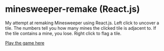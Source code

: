 # minesweeper-remake (React.js)

My attempt at remaking Minesweeper using React.js. Left click to uncover a tile. The numbers tell you how many mines the clicked tile is adjacent to. If the tile contains a mine, you lose. Right click to flag a tile.

[Play the game here](https://thahmidur-r.github.io/minesweeper-remake/) 
